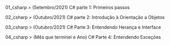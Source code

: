 01_csharp > (Setembro/2021) C# parte 1: Primeiros passos

02_csharp > (Outubro/2021) C# parte 2: Introdução à Orientação a Objetos

03_csharp > (Outubro/2021) C# Parte 3: Entendendo Herança e Interface

04_csharp > (Mês que terminei e Ano) C# Parte 4: Entendendo Exceções